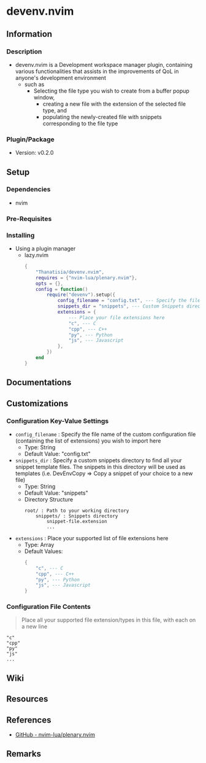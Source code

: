 # devenv.nvim

## Information
### Description
- devenv.nvim is a Development workspace manager plugin, containing various functionalities that assists in the improvements of QoL in anyone's development environment
    - such as
        - Selecting the file type you wish to create from a buffer popup window,
            + creating a new file with the extension of the selected file type, and
            + populating the newly-created file with snippets corresponding to the file type

### Plugin/Package
+ Version: v0.2.0

## Setup
### Dependencies
+ nvim

### Pre-Requisites

### Installing
- Using a plugin manager
    - lazy.nvim
        ```lua
        {
            "Thanatisia/devenv.nvim",
            requires = {"nvim-lua/plenary.nvim"},
            opts = {},
            config = function()
                require("devenv").setup({
                    config_filename = "config.txt", --- Specify the file name of the custom configuration file (containing the list of extensions) you wish to import here
                    snippets_dir = "snippets", --- Custom Snippets directory
                    extensions = {
                        --- Place your file extensions here
                        "c", --- C
                        "cpp", --- C++
                        "py", --- Python
                        "js", --- Javascript
                    },
                })
            end
        }
        ```

## Documentations

## Customizations
### Configuration Key-Value Settings
- `config_filename` : Specify the file name of the custom configuration file (containing the list of extensions) you wish to import here
    + Type: String
    + Default Value: "config.txt"
- `snippets_dir` : Specify a custom snippets directory to find all your snippet template files. The snippets in this directory will be used as templates (i.e. DevEnvCopy => Copy a snippet of your choice to a new file)
    + Type: String
    + Default Value: "snippets"
    - Directory Structure
        ```
        root/ : Path to your working directory
            snippets/ : Snippets directory
                snippet-file.extension
                ...
        ```
- `extensions` : Place your supported list of file extensions here
    + Type: Array
    - Default Values:
        ```lua
        {
            "c", --- C
            "cpp", --- C++
            "py", --- Python
            "js", --- Javascript
        }
        ```

### Configuration File Contents

> Place all your supported file extension/types in this file, with each on a new line

```
"c"
"cpp"
"py"
"js"
...
```

## Wiki

## Resources

## References
+ [GitHub - nvim-lua/plenary.nvim](https://github.com/nvim-lua/plenary.nvim)

## Remarks


